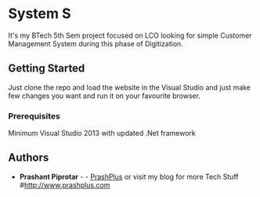 # System S

It's my BTech 5th Sem project focused on LCO looking for simple Customer Management System during this phase of Digitization.

## Getting Started

Just clone the repo and load the website in the Visual Studio and just make few changes you want and run it on your favourite browser.

### Prerequisites

Minimum Visual Studio 2013 with updated .Net framework


## Authors

* **Prashant Piprotar** - - [PrashPlus](https://github.com/prashplus)
or visit my blog for more Tech Stuff
#http://www.prashplus.com
